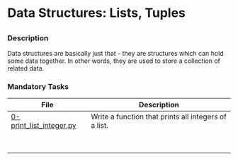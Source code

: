 # Data Structures: Lists, Tuples

## 

### Description

Data structures are basically just that - they are structures which can hold some data together. In other words, they are used to store a collection of related data.

### Mandatory Tasks

| File | Description |
| ------ | ------ |
| [0-print_list_integer.py](0-print_list_integer.py) | Write a function that prints all integers of a list. |
| []() |  |
| []() |  |
| []() |  |
| []() |  |
| []() |  |
| []() |  |
| []() |  |
| []() |  |
